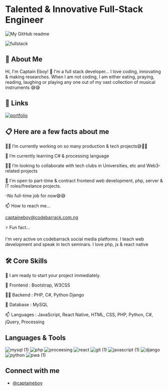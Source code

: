 <!--
**CaptainEboy/CaptainEboy** is a ✨ _special_ ✨ repository because its `README.md` (this file) appears on your GitHub profile.

Here are some ideas to get you started:

- 🔭 I’m currently working on ...
- 🌱 I’m currently learning ...
- 👯 I’m looking to collaborate on ...
- 🤔 I’m looking for help with ...
- 💬 Ask me about ...
- 📫 How to reach me: ...
- 😄 Pronouns: ...
- ⚡ Fun fact: ...
-->
# Talented & Innovative Full-Stack Engineer
![My GitHub readme](https://user-images.githubusercontent.com/63905637/145709095-4f7e73cb-e52e-44fa-99a5-58a96ac4ff0c.gif)

![fullstack](https://user-images.githubusercontent.com/63905637/145709381-4bfadcb8-3b83-4253-a7de-66e768af7b6c.gif)


## 🚀 About Me
Hi, I'm Captain Eboy! 👋
I'm a full stack developer...
I love coding, innovating & making researches.
When I am not coding, I am either eating, praying, reading, laughing or playing any one out of my vast collection of musical instruments 😅😅


## 🔗 Links
[![portfolio](https://img.shields.io/badge/my_portfolio-000?style=for-the-badge&logo=ko-fi&logoColor=blue)](https://captaineboy.github.io/CaptainEboy/)



## 📋 Here are a few facts about me
👩‍💻 I’m currently working on so many production & tech projects😅💖💖

🧠 I’m currently learning C# & processing language

👯‍♀️ I’m looking to collaborate with tech clubs in Universities, etc and Web3-related projects

💼 I'm open to part-time & contract frontend web development, php, server & IT roles/freelance projects.

-No full-time job for now😅😅 

📫 How to reach me...

captaineboy@codebarrack.com.ng

⚡️ Fun fact...

I'm very active on codebarrack social media platforms. I teach web development and speak in tech seminars. I love php, js & react native


## 🛠 Core Skills

🔭 I am ready to start your project immediately.

🌱 Frontend : Bootstrap, W3CSS

👨‍💻 Backend : PHP, C#, Python Django

💬 Database : MySQL

📫 Languages : JavaScript, React Native, HTML, CSS, PHP, Python, C#, jQuery, Processing
## Languages & Tools
![mysql (1)](https://user-images.githubusercontent.com/63905637/145709680-f174888e-1ec0-4392-bd37-136eba17a931.jpeg)
![php](https://user-images.githubusercontent.com/63905637/145729836-2e07530d-0e2a-49ab-985f-3b6aafd411c8.png)
![proceesing](https://user-images.githubusercontent.com/63905637/145729912-eb2ae651-52f1-4a37-a19f-0335c1e57621.png)
![react](https://user-images.githubusercontent.com/63905637/145729934-c9e0a040-626a-4cfd-b683-df146ca492a8.png)
![git (1)](https://user-images.githubusercontent.com/63905637/145709681-200acf2c-6882-4968-adf8-6c609978dde6.jpeg)
![javascript (1)](https://user-images.githubusercontent.com/63905637/145709682-4640bd24-9a75-4cbf-a36f-fae5d964a465.png)
![django](https://user-images.githubusercontent.com/63905637/145709445-d72edf07-6774-4165-a263-723a143f6b94.png)
![python](https://user-images.githubusercontent.com/63905637/145709448-f0149941-a2e1-402b-b763-cc3544a9a751.png)
![pwa (1)](https://user-images.githubusercontent.com/63905637/145709686-23de0615-c0c2-4589-a1e5-971a64e29426.jpeg)





## Connect with me

- [@captaineboy](https://github.com/CaptainEboy)
